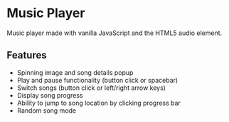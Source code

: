 # Music Player

Music player made with vanilla JavaScript and the HTML5 audio element.

## Features

- Spinning image and song details popup
- Play and pause functionality (button click or spacebar)
- Switch songs (button click or left/right arrow keys)
- Display song progress
- Ability to jump to song location by clicking progress bar
- Random song mode
